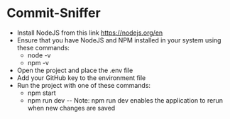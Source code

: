 # Commit-Sniffer
- Install NodeJS from this link https://nodejs.org/en
- Ensure that you have NodeJS and NPM installed in your system using these commands:
  - node -v
  - npm -v
- Open the project and place the .env file
- Add your GitHub key to the environment file
- Run the project with one of these commands:
  - npm start
  - npm run dev
-- Note: npm run dev enables the application to rerun when new changes are saved
